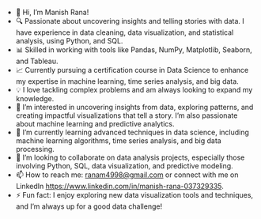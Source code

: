- 👋 Hi, I’m Manish Rana!
- 🔍 Passionate about uncovering insights and telling stories with data. I have experience in data cleaning, data visualization, and statistical analysis, using Python, and SQL.
- 📊 Skilled in working with tools like Pandas, NumPy, Matplotlib, Seaborn, and Tableau.
- 📈 Currently pursuing a certification course in Data Science to enhance my expertise in machine learning, time series analysis, and big data.
- 💡 I love tackling complex problems and am always looking to expand my knowledge.
- 👀 I’m interested in uncovering insights from data, exploring patterns, and creating impactful visualizations that tell a story. I’m also passionate about machine learning and predictive analytics.
- 🌱 I’m currently learning advanced techniques in data science, including machine learning algorithms, time series analysis, and big data processing.
- 💞️ I’m looking to collaborate on data analysis projects, especially those involving Python, SQL, data visualization, and predictive modeling.
- 📫 How to reach me: ranam4998@gmail.com or connect with me on LinkedIn https://www.linkedin.com/in/manish-rana-037329335.
- ⚡ Fun fact: I enjoy exploring new data visualization tools and techniques, and I’m always up for a good data challenge!

<!---
ranam4998/ranam4998 is a ✨ special ✨ repository because its `README.md` (this file) appears on your GitHub profile.
You can click the Preview link to take a look at your changes.
--->

